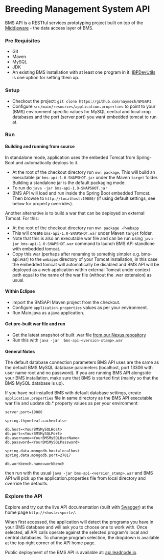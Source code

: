 Breeding Management System API
==============================
BMS API is a RESTful services prototyping project built on top of the [Middleware](https://github.com/naymesh/IBPDevUtilIBPMiddleware) - the data access layer of BMS.

### Pre Requisites ###
* Git
* Maven
* MySQL
* JDK
* An existing BMS installation with at least one program in it. [IBPDevUtils](https://github.com/naymesh/IBPDevUtil) is one option for setting them up.

### Setup ###
* Checkout the project: `git clone https://github.com/naymesh/BMSAPI`.
* Configure `src/main/resources/application.properties` to point to your (BMS) environment specific values for MySQL central and local crop databases and the port (server.port) you want embedded tomcat to run at.

### Run ###

#### Building and running from source ####

In standalone mode, application uses the embeded Tomcat from Spring-Boot and automatically deploys to it.

* At the root of the checkout directory run `mvn package`. This will build an executable jar `bms-api-1.0-SNAPSHOT.jar` under the Maven `target` folder. Building a standalone jar is the default packaging mode.
* To run do `java -jar bms-api-1.0-SNAPSHOT.jar`
* BMS API will load and run inside the Spring Boot embedded Tomcat. Then browse to `http://localhost:19080/` (if using default settings, see below for property overrides). 

Another alternative is to build a war that can be deployed on external Tomcat. For this:
* At the root of the checkout directory run `mvn package -Pwebapp`
* This will create `bms-api-1.0-SNAPSHOT.war` under Maven `target` folder.
* Note that this is also an executable war file and can be run using `java -jar bms-api-1.0-SNAPSHOT.war` command to launch BMS API standlone with embedded tomcat.
* Copy this war (perhaps after renaming to somethig simpler e.g. bms-api.war) to the `webapps` directory of your Tomcat installation, in this case the embedded tomcat will automatically be disabled and BMS API will be deployed as a web application within external Tomcat under context path equal to the name of the war file (without the .war extension) as usual.

#### Within Eclipse ####
* Import the BMSAPI Maven project from the checkout.
* Configure `application.properties` values as per your environment.
* Run Main.java as a java application.

#### Get pre-built war file and run ####

* Get the latest snapshot of built .war file [from our Nexus repository](http://gcp.efficio.us.com:8081/nexus/content/repositories/snapshots/org/generationcp/bms-api/)
* Run this with `java -jar  bms-api-<version-stamp>.war`

#### General Notes ###
The default database connection parameters BMS API uses are the same as the default BMS MySQL database parameters (localhost, port 13306 with user name root and no password). If you are running BMS API alongside your BMS installation, make sure that BMS is started first (mainly so that the BMS MySQL database is up). 

If you have not installed BMS with default database settings, create `application.properties` file in same directory as the BMS API executable war file and update db.* property values as per your environment:

```
server.port=19080

spring.thymeleaf.cache=false

db.host=<YourBMSMySQLHost>
db.port=<YourBMSMySQLPort>
db.username=<YourBMSMySQLUserName>
db.password=<YourBMSMySQLPassword>

spring.data.mongodb.host=localhost
spring.data.mongodb.port=27017

db.workbench.name=workbench
```

then run with the usual `java -jar bms-api-<version_stamp>.war` and BMS API will pick up the application.properties file from local directory and override the defaults.

### Explore the API ###
Explore and try out the live API documentation (built with [Swagger](https://helloreverb.com/developers/swagger)) at the home page `http://<host>:<port>/`.

When first accessed, the application will detect the programs you have in your BMS database and will ask you to choose one to work with. Once selected, all API calls operate against the selected program's local and central databases. To channge program selection, the dropdown is available at the top right corner of the API home page.

Public deployment of the BMS API is available at: [api.leadnode.io](http://api.leafnode.io:8080/). 


